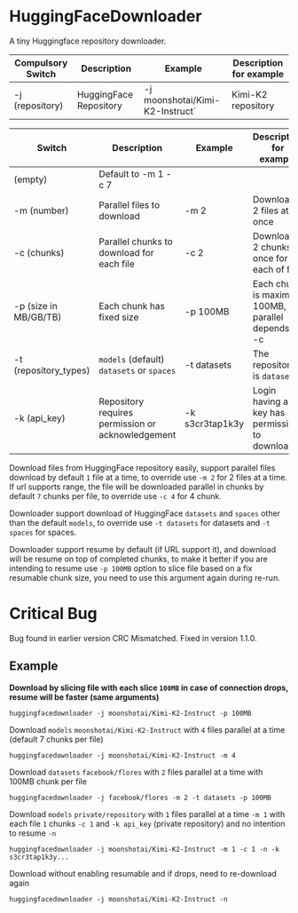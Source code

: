 # HuggingFaceDownloader

A tiny Huggingface repository downloader.

| Compulsory Switch      | Description                                       | Example                         | Description for example                             |
| ---------------------- | ------------------------------------------------- | ------------------------------- | --------------------------------------------------- |
| -j (repository)        | HuggingFace Repository                            | -j moonshotai/Kimi-K2-Instruct` | Kimi-K2 repository                                  |

| Switch                 | Description                                       | Example                         | Description for example                             |
| ---------------------- | ------------------------------------------------- | ------------------------------- | --------------------------------------------------- |
| (empty)                | Default to -m 1 -c 7                              |                                 |                                                     |
| -m (number)            | Parallel files to download                        | -m 2                            | Download 2 files at once                            |
| -c (chunks)            | Parallel chunks to download for each file         | -c 2                            | Download 2 chunks at once for each of file          |
| -p (size in MB/GB/TB)  | Each chunk has fixed size                         | -p 100MB                        | Each chunk is maximum 100MB, parallel depends on -c |
| -t (repository_types)  | `models` (default) `datasets` or `spaces`         | -t datasets                     | The repository is `datasets`                        |
| -k (api_key)           | Repository requires permission or acknowledgement | -k s3cr3tap1k3y                 | Login having api key has permission to download     |

Download files from HuggingFace repository easily, support parallel files download by default `1` file at a time, to override use `-m 2` for 2 files at a time.
If url supports range, the file will be downloaded parallel in chunks by default `7` chunks per file, to override use `-c 4` for 4 chunk.

Downloader support download of HuggingFace `datasets` and `spaces` other than the default `models`, to override use `-t datasets` for datasets and `-t spaces` for spaces.

Downloader support resume by default (if URL support it), and download will be resume on top of completed chunks, to make it better if you are intending to resume use `-p 100MB` option to slice file based on a fix resumable chunk size, you need to use this argument again during re-run.

# Critical Bug

Bug found in earlier version CRC Mismatched. Fixed in version 1.1.0.

## Example

**Download by slicing file with each slice `100MB` in case of connection drops, resume will be faster (same arguments)**
```
huggingfacedownloader -j moonshotai/Kimi-K2-Instruct -p 100MB
```

Download `models` `moonshotai/Kimi-K2-Instruct` with `4` files parallel at a time (default 7 chunks per file)
```
huggingfacedownloader -j moonshotai/Kimi-K2-Instruct -m 4
```

Download `datasets` `facebook/flores` with `2` files parallel at a time with 100MB chunk per file
```
huggingfacedownloader -j facebook/flores -m 2 -t datasets -p 100MB
```

Download `models` `private/repository` with `1` files parallel at a time `-m 1` with each file `1` chunks `-c 1` and `-k api_key` (private repository) and no intention to resume `-n`
```
huggingfacedownloader -j moonshotai/Kimi-K2-Instruct -m 1 -c 1 -n -k s3cr3tap1k3y...
```

Download without enabling resumable and if drops, need to re-download again
```
huggingfacedownloader -j moonshotai/Kimi-K2-Instruct -n
```
